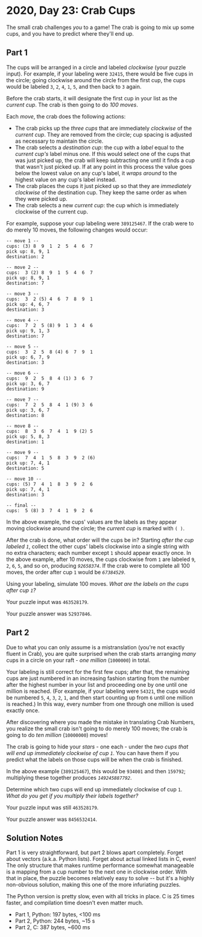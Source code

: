 # 2020, Day 23: Crab Cups

The small crab challenges _you_ to a game! The crab is going to mix up some cups, and you have to predict where they'll end up.

## Part 1

The cups will be arranged in a circle and labeled _clockwise_ (your puzzle input). For example, if your labeling were `32415`, there would be five cups in the circle; going clockwise around the circle from the first cup, the cups would be labeled `3`, `2`, `4`, `1`, `5`, and then back to `3` again.

Before the crab starts, it will designate the first cup in your list as the _current cup_. The crab is then going to do _100 moves_.

Each _move_, the crab does the following actions:

*   The crab picks up the _three cups_ that are immediately _clockwise_ of the _current cup_. They are removed from the circle; cup spacing is adjusted as necessary to maintain the circle.
*   The crab selects a _destination cup_: the cup with a _label_ equal to the _current cup's_ label minus one. If this would select one of the cups that was just picked up, the crab will keep subtracting one until it finds a cup that wasn't just picked up. If at any point in this process the value goes below the lowest value on any cup's label, it _wraps around_ to the highest value on any cup's label instead.
*   The crab places the cups it just picked up so that they are _immediately clockwise_ of the destination cup. They keep the same order as when they were picked up.
*   The crab selects a new _current cup_: the cup which is immediately clockwise of the current cup.

For example, suppose your cup labeling were `389125467`. If the crab were to do merely 10 moves, the following changes would occur:

    -- move 1 --
    cups: (3) 8  9  1  2  5  4  6  7 
    pick up: 8, 9, 1
    destination: 2
    
    -- move 2 --
    cups:  3 (2) 8  9  1  5  4  6  7 
    pick up: 8, 9, 1
    destination: 7
    
    -- move 3 --
    cups:  3  2 (5) 4  6  7  8  9  1 
    pick up: 4, 6, 7
    destination: 3
    
    -- move 4 --
    cups:  7  2  5 (8) 9  1  3  4  6 
    pick up: 9, 1, 3
    destination: 7
    
    -- move 5 --
    cups:  3  2  5  8 (4) 6  7  9  1 
    pick up: 6, 7, 9
    destination: 3
    
    -- move 6 --
    cups:  9  2  5  8  4 (1) 3  6  7 
    pick up: 3, 6, 7
    destination: 9
    
    -- move 7 --
    cups:  7  2  5  8  4  1 (9) 3  6 
    pick up: 3, 6, 7
    destination: 8
    
    -- move 8 --
    cups:  8  3  6  7  4  1  9 (2) 5 
    pick up: 5, 8, 3
    destination: 1
    
    -- move 9 --
    cups:  7  4  1  5  8  3  9  2 (6)
    pick up: 7, 4, 1
    destination: 5
    
    -- move 10 --
    cups: (5) 7  4  1  8  3  9  2  6 
    pick up: 7, 4, 1
    destination: 3
    
    -- final --
    cups:  5 (8) 3  7  4  1  9  2  6 
    

In the above example, the cups' values are the labels as they appear moving clockwise around the circle; the _current cup_ is marked with `( )`.

After the crab is done, what order will the cups be in? Starting _after the cup labeled `1`_, collect the other cups' labels clockwise into a single string with no extra characters; each number except `1` should appear exactly once. In the above example, after 10 moves, the cups clockwise from `1` are labeled `9`, `2`, `6`, `5`, and so on, producing _`92658374`_. If the crab were to complete all 100 moves, the order after cup `1` would be _`67384529`_.

Using your labeling, simulate 100 moves. _What are the labels on the cups after cup `1`?_

Your puzzle input was `463528179`.

Your puzzle answer was `52937846`.

## Part 2

Due to what you can only assume is a mistranslation (you're not exactly fluent in Crab), you are quite surprised when the crab starts arranging _many_ cups in a circle on your raft - _one million_ (`1000000`) in total.

Your labeling is still correct for the first few cups; after that, the remaining cups are just numbered in an increasing fashion starting from the number after the highest number in your list and proceeding one by one until one million is reached. (For example, if your labeling were `54321`, the cups would be numbered `5`, `4`, `3`, `2`, `1`, and then start counting up from `6` until one million is reached.) In this way, every number from one through one million is used exactly once.

After discovering where you made the mistake in translating Crab Numbers, you realize the small crab isn't going to do merely 100 moves; the crab is going to do _ten million_ (`10000000`) moves!

The crab is going to hide your _stars_ - one each - under the _two cups that will end up immediately clockwise of cup `1`_. You can have them if you predict what the labels on those cups will be when the crab is finished.

In the above example (`389125467`), this would be `934001` and then `159792`; multiplying these together produces _`149245887792`_.

Determine which two cups will end up immediately clockwise of cup `1`. _What do you get if you multiply their labels together?_

Your puzzle input was still `463528179`.

Your puzzle answer was `8456532414`.


## Solution Notes

Part 1 is very straightforward, but part 2 blows apart completely. Forget about vectors (a.k.a. Python lists). Forget about actual linked lists in C, even! The only structure that makes runtime performance somewhat manageable is a mapping from a cup number to the next one in clockwise order. With that in place, the puzzle becomes relatively easy to solve -- but it's a highly non-obvious solution, making this one of the more infuriating puzzles.

The Python version is pretty slow, even with all tricks in place. C is 25 times faster, and compilation time doesn't even matter much.

* Part 1, Python: 197 bytes, <100 ms
* Part 2, Python: 244 bytes, ~15 s
* Part 2, C: 387 bytes, ~600 ms
